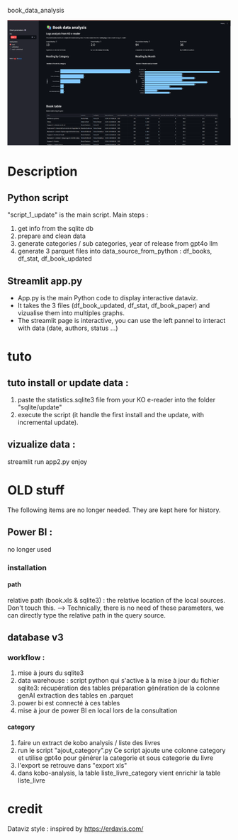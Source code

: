 book_data_analysis

![Inspiration Image](1.inspirations/Sans%20titre.png)

# Description
## Python script
"script_1_update" is the main script.
Main steps : 
1. get info from the sqlite db
2. prepare and clean data
3. generate categories / sub categories, year of release from gpt4o llm
4. generate 3 parquet files into data_source_from_python : df_books, df_stat, df_book_updated 

## Streamlit app.py
* App.py is the main Python code to display interactive dataviz.
* It takes the 3 files (df_book_updated, df_stat, df_book_paper) and vizualise them into multiples graphs.
* The streamlit page is interactive, you can use the left pannel to interact with data (date, authors, status ...)

# tuto

## tuto install or update data :
1. paste the statistics.sqlite3 file from your KO e-reader into the folder "sqlite/update"
2. execute the script (it handle the first install and the update, with incremental update).

## vizualize data : 
streamlit run app2.py
enjoy

# OLD stuff
The following items are no longer needed. They are kept here for history.

## Power BI : 
no longer used
### installation
#### path
relative path (book.xls & sqlite3) : the relative location of the local sources. Don't touch this. --> Technically, there is no need of these parameters, we can directly type the relative path in the query source.

## database v3
### workflow : 
1. mise à jours du sqlite3
2. data warehouse : 
script python qui s'active à la mise à jour du fichier sqlite3: 
récupération des tables
préparation
génération de la colonne genAI
extraction des tables en .parquet
3. power bi est connecté à ces tables
4. mise à jour de power BI en local lors de la consultation

#### category
1. faire un extract de kobo analysis / liste des livres
2. run le script "ajout_category".py
    Ce script ajoute une colonne category et utilise gpt4o pour générer la categorie et sous categorie du livre
3. l'export se retrouve dans "export xls"
4. dans kobo-analysis, la table liste_livre_category vient enrichir la table liste_livre

# credit
Dataviz style : inspired by https://erdavis.com/
